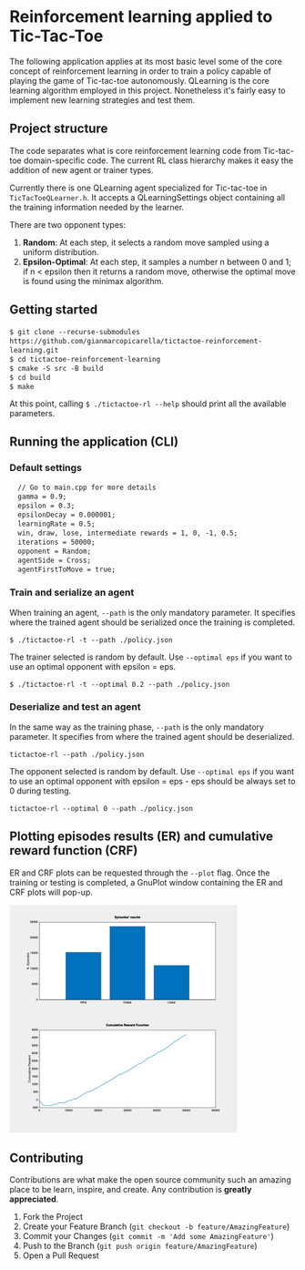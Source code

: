 # Reinforcement learning applied to Tic-Tac-Toe
The following application applies at its most basic level some of the core concept of reinforcement learning in order to train a policy capable of playing the game of Tic-tac-toe autonomously. QLearning is the core learning algorithm employed in this project. Nonetheless it's fairly easy to implement new learning strategies and test them.

## Project structure
The code separates what is core reinforcement learning code from Tic-tac-toe domain-specific code.
The current RL class hierarchy makes it easy the addition of new agent or trainer types.

Currently there is one QLearning agent specialized for Tic-tac-toe in ```TicTacToeQLearner.h```. It accepts a QLearningSettings object containing all the training information needed by the learner.

There are two opponent types:
1. **Random**: At each step, it selects a random move sampled using a uniform distribution.
3. **Epsilon-Optimal**: At each step, it samples a number n between 0 and 1; if n < epsilon then it returns a random move, otherwise the optimal move is found using the minimax algorithm.

## Getting started
```
$ git clone --recurse-submodules https://github.com/gianmarcopicarella/tictactoe-reinforcement-learning.git
$ cd tictactoe-reinforcement-learning
$ cmake -S src -B build
$ cd build
$ make
```
At this point, calling ```$ ./tictactoe-rl --help``` should print all the available parameters.

## Running the application (CLI)
### Default settings
```
  // Go to main.cpp for more details
  gamma = 0.9;
  epsilon = 0.3;
  epsilonDecay = 0.000001;
  learningRate = 0.5;
  win, draw, lose, intermediate rewards = 1, 0, -1, 0.5;
  iterations = 50000;
  opponent = Random;
  agentSide = Cross;
  agentFirstToMove = true;
```

### Train and serialize an agent
When training an agent, ```--path``` is the only mandatory parameter. It specifies where the trained agent should be serialized once the training is completed. 
```
$ ./tictactoe-rl -t --path ./policy.json
```
The trainer selected is random by default. Use ```--optimal eps``` if you want to use an optimal opponent with epsilon = eps.
```
$ ./tictactoe-rl -t --optimal 0.2 --path ./policy.json
```

### Deserialize and test an agent
In the same way as the training phase, ```--path``` is the only mandatory parameter. It specifies from where the trained agent should be deserialized.
```  
tictactoe-rl --path ./policy.json
```
The opponent selected is random by default. Use ```--optimal eps``` if you want to use an optimal opponent with epsilon = eps - eps should be always set to 0 during testing.
```
tictactoe-rl --optimal 0 --path ./policy.json
```

## Plotting episodes results (ER) and cumulative reward function (CRF)
ER and CRF plots can be requested through the ```--plot``` flag.
Once the training or testing is completed, a GnuPlot window containing the ER and CRF plots will pop-up.

<img src="plot.png" alt="CRF plot" width="400"/>

## Contributing

Contributions are what make the open source community such an amazing place to be learn, inspire, and create. Any contribution is **greatly appreciated**.

1. Fork the Project
2. Create your Feature Branch (`git checkout -b feature/AmazingFeature`)
3. Commit your Changes (`git commit -m 'Add some AmazingFeature'`)
4. Push to the Branch (`git push origin feature/AmazingFeature`)
5. Open a Pull Request
